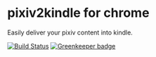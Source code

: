 pixiv2kindle for chrome
=======================

Easily deliver your pixiv content into kindle.

[![Build Status][travis-image]][travis-url]
[![Greenkeeper badge](https://badges.greenkeeper.io/hakatashi/pixiv2kindle-chrome.svg)](https://greenkeeper.io/)

[travis-image]: https://travis-ci.org/hakatashi/pixiv2kindle-chrome.svg?branch=master
[travis-url]: https://travis-ci.org/hakatashi/pixiv2kindle-chrome
